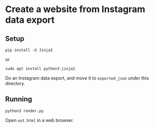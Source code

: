 # Create a website from Instagram data export

## Setup

```
pip install -U Jinja2
```

or

```
sudo apt install python3-jinja2
```

Do an Instagram data export, and move it to `exported_json` under this directory.

## Running

```
python3 render.py
```

Open `out.html` in a web browser.
